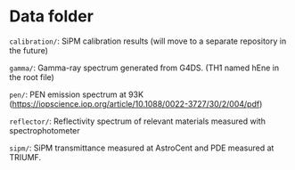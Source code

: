 # Data folder
`calibration/`: SiPM calibration results (will move to a separate repository in the future)

`gamma/`: Gamma-ray spectrum generated from G4DS. (TH1 named hEne in the root file)

`pen/`: PEN emission spectrum at 93K (https://iopscience.iop.org/article/10.1088/0022-3727/30/2/004/pdf)

`reflector/`: Reflectivity spectrum of relevant materials measured with spectrophotometer

`sipm/`: SiPM transmittance measured at AstroCent and PDE measured at TRIUMF.